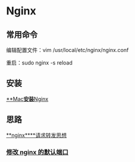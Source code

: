 # Nginx

## 常用命令

编辑配置文件：vim /usr/local/etc/nginx/nginx.conf

重启：sudo nginx -s reload

## 安装

[**Mac****安装****Nginx](https://www.cnblogs.com/tandaxia/p/8810648.html)

## 思路

[**nginx****请求转发思想](https://www.cnblogs.com/zhaoyanhaoBlog/p/11157253.html)



### [修改 nginx 的默认端口](https://blog.csdn.net/YLD10/article/details/80242487)

